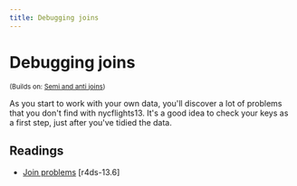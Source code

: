```yaml
---
title: Debugging joins
---
```


<!-- Generated automatically from joins-debugging.yml. Do not edit by hand -->

# Debugging joins
<small>(Builds on: [Semi and anti joins](filter-joins.md))</small>

As you start to work with your own data, you'll discover a lot of problems
that you don't find with nycflights13. It's a good idea to check your
keys as a first step, just after you've tidied the data.

## Readings

  * [Join problems](http://r4ds.had.co.nz/relational-data.html#join-problems) [r4ds-13.6]



